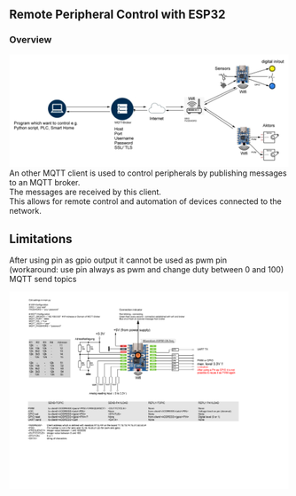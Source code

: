 ## Remote Peripheral Control with ESP32
### Overview
![alt text](overview.png "Overview")
An other MQTT client is used to control peripherals by publishing messages to an MQTT broker.   
The messages are received by this client.   
This allows for remote control and automation of devices connected to the network. 
## Limitations
After using pin as gpio output it cannot be used as pwm pin  
(workaround: use pin always as pwm and change duty between 0 and 100)
MQTT send topics

![alt text](Client-Waveshare-ESP32C6.png "Title")



